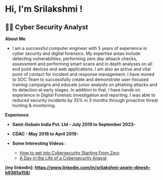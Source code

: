 <h1>Hi, I'm Srilakshmi !
<h2>👨‍💻 Cyber Security Analyst</h2>
<b>About Me</b>
  
- I am a successful computer engineer with 5 years of experience in cyber security and digital forensics. My expertise areas include detecting vulnerabilities, performing zero day attaack checks, assessment and performing smart scans and in depth analyses on all end point devices and web applications. I am also an active and vital point of contact for incident and response management. I have moved to SOC Team to successfully create and demonstrate user-focused training campaigns and educate junior analysts on phishing attacks and its detection at early stages. In addition to that, I have hands on experience in Digital Forensic Investigation and reporting. I was able to reduced security incidents by 35% in 3 months through proactive threat hunting & monitoring.</h>

<b>Experience</b>
- <b>Saint-Gobain India Pvt. Ltd - July 2019 to September 2023-  </b>

- <b>CDAC - May 2018 to April 2019-  </b>

- <b>Some Interesting Videos : </b>
  - [How to get into Cybersecurity Starting From Zero](https://www.youtube.com/watch?v=a83ASGn_V_s)
  - [A Day in the Life of a Cybersecurity Anayst](https://www.youtube.com/watch?v=uHy3oM7NnoU)

<b>[my linkedin]: https://www.linkedin.com/in/srilakshmi-aswin-dinesh-b9365a158/</b>

<!--
Here are some ideas to get you started:

- 🔭 I’m currently working on ...
- 🌱 I’m currently learning ...
- 👯 I’m looking to collaborate on ...
- 🤔 I’m looking for help with ...
- 💬 Ask me about ...
- 📫 How to reach me: ...
- 😄 Pronouns: ...
- ⚡ Fun fact: ...
-->
